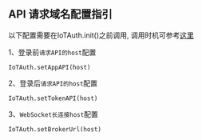 ## API 请求域名配置指引

以下配置需要在IoTAuth.init()之前调用, 调用时机可参考[这里](https://github.com/tencentyun/iot-link-android/blob/master/doc/SDK%E5%BC%80%E5%8F%91/APP%20SDK%20%E5%88%9B%E5%BB%BA%E5%BC%95%E5%AF%BC.md)

1、登录前`请求API的host`配置
```
IoTAuth.setAppAPI(host)
```

2、登录后`请求API的host`配置
```
IoTAuth.setTokenAPI(host)
```

3、`WebSocket长连接host`配置
```
IoTAuth.setBrokerUrl(host)
```